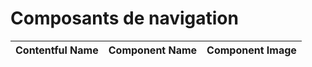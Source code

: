 # Composants de navigation

| Contentful Name | Component Name                | Component Image                                             |
|:--------------- |:-----------------------------:|:-----------------------------------------------------------:|
